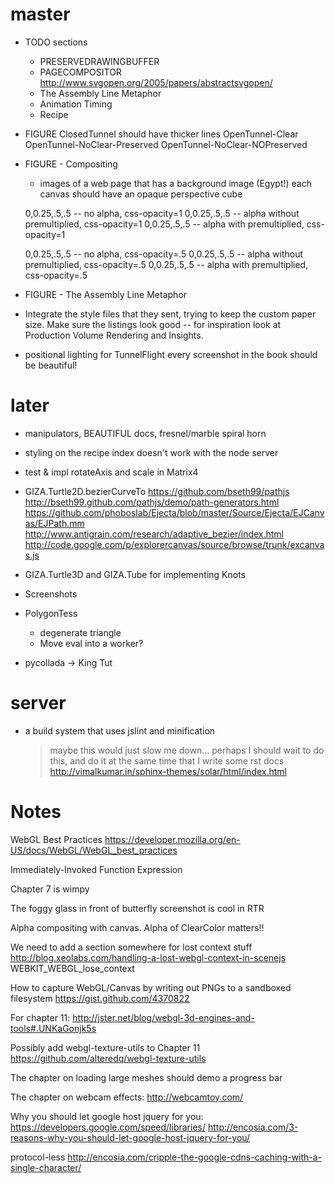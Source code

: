 # master

- TODO sections
  - PRESERVEDRAWINGBUFFER
  - PAGECOMPOSITOR
    http://www.svgopen.org/2005/papers/abstractsvgopen/
  - The Assembly Line Metaphor
  - Animation Timing
  - Recipe

- FIGURE
  ClosedTunnel should have thicker lines
  OpenTunnel-Clear
  OpenTunnel-NoClear-Preserved
  OpenTunnel-NoClear-NOPreserved

- FIGURE - Compositing

    - images of a web page that has a background image (Egypt!)
    each canvas should have an opaque perspective cube

    0,0.25,.5,.5 -- no alpha, css-opacity=1
    0,0.25,.5,.5 -- alpha without premultiplied, css-opacity=1
    0,0.25,.5,.5 -- alpha with premultiplied, css-opacity=1

    0,0.25,.5,.5 -- no alpha, css-opacity=.5
    0,0.25,.5,.5 -- alpha without premultiplied, css-opacity=.5
    0,0.25,.5,.5 -- alpha with premultiplied, css-opacity=.5

- FIGURE - The Assembly Line Metaphor

- Integrate the style files that they sent, trying to keep the custom paper size.
  Make sure the listings look good -- for inspiration look at Production Volume
  Rendering and Insights.

- positional lighting for TunnelFlight
  every screenshot in the book should be beautiful!

# later

- manipulators, BEAUTIFUL docs, fresnel/marble spiral horn

- styling on the recipe index doesn't work with the node server

- test & impl rotateAxis and scale in Matrix4

- GIZA.Turtle2D.bezierCurveTo
    https://github.com/bseth99/pathjs
    http://bseth99.github.com/pathjs/demo/path-generators.html
    https://github.com/phoboslab/Ejecta/blob/master/Source/Ejecta/EJCanvas/EJPath.mm
    http://www.antigrain.com/research/adaptive_bezier/index.html
    http://code.google.com/p/explorercanvas/source/browse/trunk/excanvas.js

- GIZA.Turtle3D and GIZA.Tube for implementing Knots

- Screenshots

- PolygonTess
  - degenerate triangle
  - Move eval into a worker?
  
- pycollada -> King Tut

# server 

- a build system that uses jslint and minification
  > maybe this would just slow me down...
  > perhaps I should wait to do this, and do it at the same time
    that I write some rst docs
    http://vimalkumar.in/sphinx-themes/solar/html/index.html

# Notes

WebGL Best Practices
https://developer.mozilla.org/en-US/docs/WebGL/WebGL_best_practices

Immediately-Invoked Function Expression 

Chapter 7 is wimpy

The foggy glass in front of butterfly screenshot is cool in RTR

Alpha compositing with canvas.  Alpha of ClearColor matters!!

We need to add a section somewhere for lost context stuff
http://blog.xeolabs.com/handling-a-lost-webgl-context-in-scenejs
WEBKIT_WEBGL_lose_context

How to capture WebGL/Canvas by writing out PNGs to a sandboxed filesystem
https://gist.github.com/4370822

For chapter 11:
http://jster.net/blog/webgl-3d-engines-and-tools#.UNKaGonjk5s

Possibly add webgl-texture-utils to Chapter 11
https://github.com/alteredq/webgl-texture-utils

The chapter on loading large meshes should demo a progress bar

The chapter on webcam effects:
http://webcamtoy.com/

Why you should let google host jquery for you:
https://developers.google.com/speed/libraries/
http://encosia.com/3-reasons-why-you-should-let-google-host-jquery-for-you/

protocol-less
http://encosia.com/cripple-the-google-cdns-caching-with-a-single-character/
